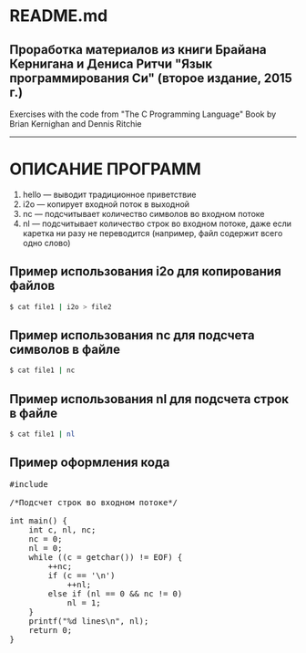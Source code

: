 # README.md
Проработка материалов из книги Брайана Кернигана и Дениса Ритчи
"Язык программирования Си" (второе издание, 2015 г.)
---
Exercises with the code from "The C Programming Language"
Book by Brian Kernighan and Dennis Ritchie
***

# ОПИСАНИЕ ПРОГРАММ
1. hello &mdash; выводит традиционное приветствие
2. i2o &mdash; копирует входной поток в выходной
3. nc &mdash; подсчитывает количество символов во входном потоке
4. nl &mdash; подсчитывает количество строк во входном потоке, даже если каретка ни разу не переводится (например, файл содержит всего одно слово)

## Пример использования i2o для копирования файлов
```sh
$ cat file1 | i2o > file2
```

## Пример использования nc для подсчета символов в файле
```sh
$ cat file1 | nc
```

## Пример использования nl для подсчета строк в файле
```sh
$ cat file1 | nl
```

## Пример оформления кода
<pre lang="c">
#include <stdio.h>

/*Подсчет строк во входном потоке*/

int main() {
	int c, nl, nc;
	nc = 0;
	nl = 0;
	while ((c = getchar()) != EOF) {
		++nc;
		if (c == '\n')
			++nl;
		else if (nl == 0 && nc != 0)
			nl = 1;
	}
	printf("%d lines\n", nl);
	return 0;
}
</pre>